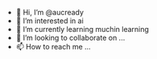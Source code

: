 - 👋 Hi, I’m @aucready
- 👀 I’m interested in ai
- 🌱 I’m currently learning muchin learning
- 💞️ I’m looking to collaborate on ...
- 📫 How to reach me ...

<!---
aucready/aucready is a ✨ special ✨ repository because its `README.md` (this file) appears on your GitHub profile.
You can click the Preview link to take a look at your changes.
--->
